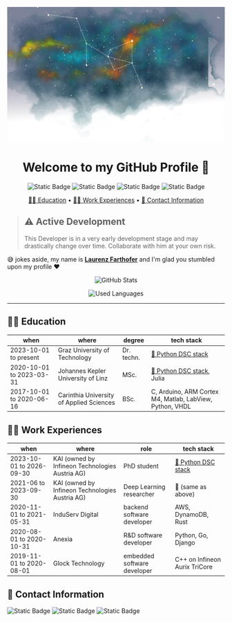 ![banner image of stars](https://github.com/LaurenzBeck/LaurenzBeck/blob/main/stars-header.svg)

<h1 align="center">
    Welcome to my GitHub Profile 👋
</h1>

<p align="center">
    <img alt="Static Badge" src="https://img.shields.io/badge/%F0%9F%A7%91%E2%80%8D%F0%9F%8E%93%20PhD-student-yellow">
    <img alt="Static Badge" src="https://img.shields.io/badge/%F0%9F%A6%80%20aspiring-rustacean-red">
    <img alt="Static Badge" src="https://img.shields.io/badge/%F0%9F%90%8D%20senior-pythonista-green">
    <img alt="Static Badge" src="https://img.shields.io/badge/%F0%9F%8E%AE%20hopeless-game%20developer-purple">
</p>

<p align="center">
  <a href="https://github.com/LaurenzBeck#-education">🧑‍🏫 Education</a> •
  <a href="https://github.com/LaurenzBeck#-work-experiences">🧑‍💻 Work Experiences</a> •
  <a href="https://github.com/LaurenzBeck#-contact-information">📧 Contact Information</a>
</p>

> ## ⚠️ Active Development
> This Developer is in a very early development stage and may drastically change over time. Collaborate with him at your own risk.

😅 jokes aside, my name is [**Laurenz Farthofer**](https://orcid.org/0000-0003-1477-1327) and I'm glad you stumbled upon my profile ❤️

<p align="center">
  <img alt="GitHub Stats" src="https://github-readme-stats.vercel.app/api?username=laurenzbeck&show_icons=true&theme=ambient_gradient">
</p>

<p align="center">
  <img alt="Used Languages" src="https://github-readme-stats.vercel.app/api/top-langs/?username=laurenzbeck&layout=donut-vertical&hide=jupyter%20notebook,html">
</p>

---

## 🧑‍🏫 Education

| when                     | where                                    | degree     | tech stack                                                                                |
| ------------------------ | ---------------------------------------- | ---------- | ----------------------------------------------------------------------------------------- |
| 2023-10-01 to present    | Graz University of Technology            | Dr. techn. | [🐍 Python DSC stack](https://github.com/stars/LaurenzBeck/lists/python-dsc-stack)        |
| 2020-10-01 to 2023-03-31 | Johannes Kepler University of Linz       | MSc.       | [🐍 Python DSC stack](https://github.com/stars/LaurenzBeck/lists/python-dsc-stack), Julia |
| 2017-10-01 to 2020-06-16 | Carinthia University of Applied Sciences | BSc.       | C, Arduino, ARM Cortex M4, Matlab, LabView, Python, VHDL                                  |

## 🧑‍💻 Work Experiences

| when                     | where                                            | role                        | tech stack                                                                          |
| ------------------------ | ------------------------------------------------ | --------------------------- | ----------------------------------------------------------------------------------- |
| 2023-10-01 to 2026-09-30 | KAI (owned by Infineon Technologies Austria AG)  | PhD student                 | [🐍 Python DSC stack](https://github.com/stars/LaurenzBeck/lists/python-dsc-stack) |
| 2021-06 to 2023-09-30    | KAI (owned by Infineon Technologies Austria AG)  | Deep Learning researcher    | 🤫 (same as above)                                                                 |
| 2020-11-01 to 2021-05-31 | InduServ Digital                                 | backend software developer  | AWS, DynamoDB, Rust                                                                 |
| 2020-08-01 to 2020-10-31 | Anexia                                           | R&D software developer      | Python, Go, Django                                                                  |
| 2019-11-01 to 2020-08-01 | Glock Technology                                 | embedded software developer | C++ on Infineon Aurix TriCore                                                       |

## 📧 Contact Information

<img alt="Static Badge" src="https://img.shields.io/badge/orcid-0000000314771327-green?logo=orcid&link=https%3A%2F%2Forcid.org%2F0000-0003-1477-1327">
<img alt="Static Badge" src="https://img.shields.io/badge/Linkedin-Laurenz%20Farthofer-blue?logo=linkedin&link=https%3A%2F%2Fwww.linkedin.com%2Fin%2Flaurenz-farthofer-50156b219%2F">
<img alt="Static Badge" src="https://img.shields.io/badge/email-laurenz%40hey.com-blue?logo=hey&link=mailto%3Alaurenz%40hey.com">
